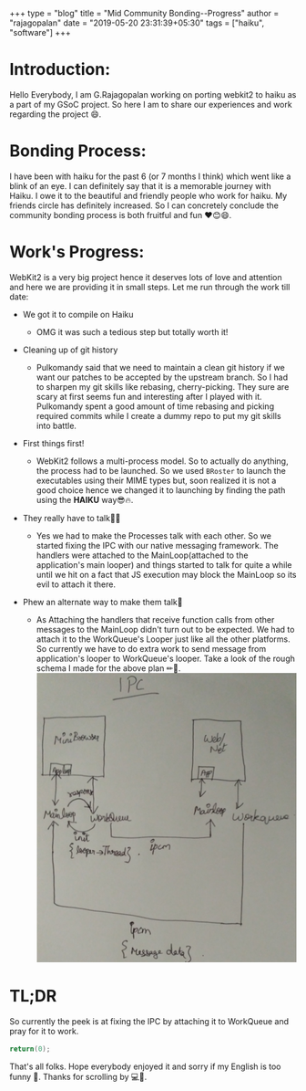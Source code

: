 +++
type = "blog"
title = "Mid Community Bonding--Progress"
author = "rajagopalan"
date = "2019-05-20 23:31:39+05:30"
tags = ["haiku", "software"]
+++

# Introduction:
Hello Everybody, I am G.Rajagopalan working on porting webkit2 to haiku as a part of my GSoC project. So here I am to share our experiences and work regarding the project 😄.

# Bonding Process:
I have been with haiku for the past 6 (or 7 months I think) which went like a blink of an eye. I can definitely say that it is a memorable journey with Haiku. I owe it to the beautiful and friendly people who work for haiku. My friends circle has definitely increased. So I can concretely conclude the community bonding process is both fruitful and fun ❤😊😄.

# Work's Progress:
WebKit2 is a very big project hence it deserves lots of love and attention and here we are providing it in small steps. Let me run through the work till date:

* We got it to compile on Haiku 
    * OMG it was such a tedious step but totally worth it!

* Cleaning up of git history 
    * Pulkomandy said that we need to maintain a clean git history if we want our patches to be accepted by the upstream branch. So I had to sharpen my git skills like rebasing, cherry-picking. They sure are scary at first seems fun and interesting after I played with it. Pulkomandy spent a good amount of time rebasing and picking required commits while I create a dummy repo to put my git skills into battle.

* First things first!
    * WebKit2 follows a multi-process model. So to actually do anything, the process had to be launched. So we used ``` BRoster ``` to launch the executables using their MIME types but, soon realized it is not a good choice hence we changed it to launching by finding the path using the **HAIKU** way😎🔥.

* They really have to talk😬🙊

    * Yes we had to make the Processes talk with each other. So we started fixing the IPC with our native messaging framework. The handlers were attached to the MainLoop(attached to the application's main looper) and things started to talk for quite a while until we hit on a fact that JS execution may block the MainLoop so its evil to attach it there.

* Phew an alternate way to make them talk🤞
    * As Attaching the handlers that receive function calls from other messages to the MainLoop didn't turn out to be expected. We had to attach it to the WorkQueue's Looper just like all the other platforms. So currently we have to do extra work to send message from application's looper to WorkQueue's looper. Take a look of the rough schema I made for the above plan ✏📝.
    ![Rough IPC Schematics doodled](Ipc.jpg?raw=true "Rough IPC doodle")

#  TL;DR
So currently the peek is at fixing the IPC by attaching it to WorkQueue and pray for it to work.

```cpp
return(0);
```
That's all folks. Hope everybody enjoyed it and sorry if my English is too funny 🤣. Thanks for scrolling by 💻🎉.
